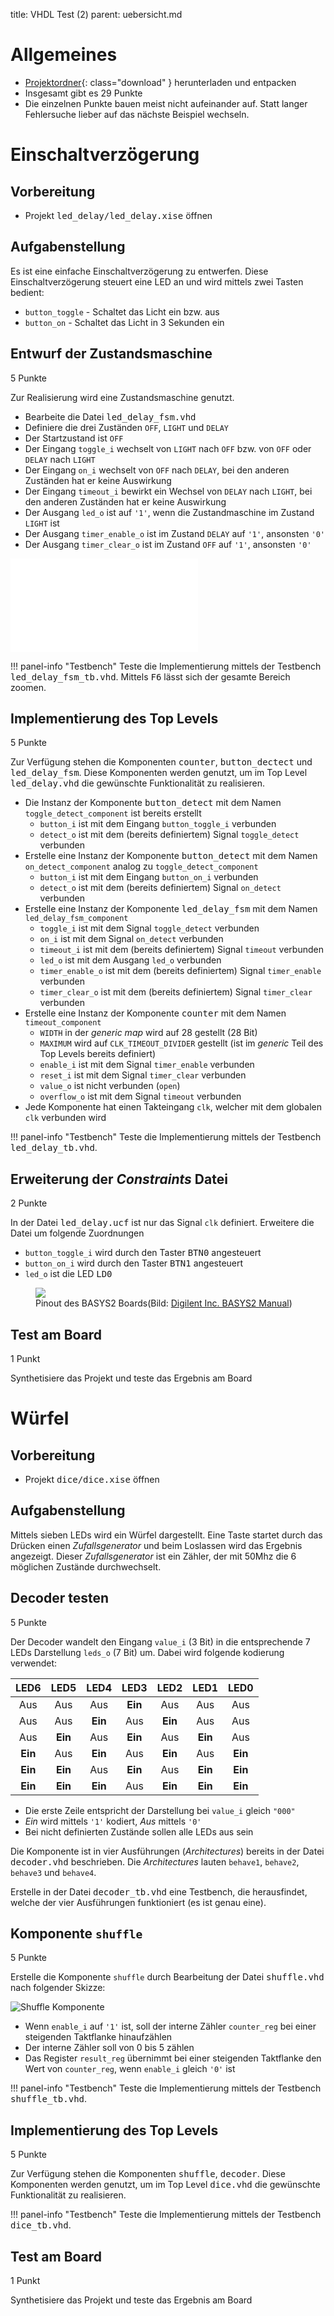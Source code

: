 title: VHDL Test (2)
parent: uebersicht.md

# Allgemeines
* [Projektordner](vhdl_test_2.compress){: class="download" } herunterladen und entpacken
* Insgesamt gibt es <span class="badge">29 Punkte</span>
* Die einzelnen Punkte bauen meist nicht aufeinander auf. Statt langer Fehlersuche lieber auf das nächste Beispiel wechseln.

# Einschaltverzögerung
## Vorbereitung
* Projekt <samp>led_delay/led_delay.xise</samp> öffnen

## Aufgabenstellung
Es ist eine einfache Einschaltverzögerung zu entwerfen. Diese Einschaltverzögerung steuert eine LED an und wird mittels zwei Tasten
bedient:

* <code>button_toggle</code> - Schaltet das Licht ein bzw. aus
* <code>button_on</code> - Schaltet das Licht in 3 Sekunden ein

## Entwurf der Zustandsmaschine
<span class="badge">5 Punkte</span>

Zur Realisierung wird eine Zustandsmaschine genutzt.

* Bearbeite die Datei <samp>led_delay_fsm.vhd</samp>
* Definiere die drei Zuständen <code>OFF</code>, <code>LIGHT</code> und <code>DELAY</code>
* Der Startzustand ist <code>OFF</code>
* Der Eingang <code>toggle_i</code> wechselt von <code>LIGHT</code> nach <code>OFF</code> bzw. von <code>OFF</code> oder <code>DELAY</code> nach <code>LIGHT</code>
* Der Eingang <code>on_i</code> wechselt von <code>OFF</code> nach <code>DELAY</code>, bei den anderen Zuständen hat er keine Auswirkung
* Der Eingang <code>timeout_i</code> bewirkt ein Wechsel von <code>DELAY</code> nach <code>LIGHT</code>, bei den anderen Zuständen hat er keine Auswirkung
* Der Ausgang <code>led_o</code> ist auf <code>'1'</code>, wenn die Zustandmaschine im Zustand <code>LIGHT</code> ist
* Der Ausgang <code>timer_enable_o</code> ist im Zustand <code>DELAY</code> auf <code>'1'</code>, ansonsten <code>'0'</code>
* Der Ausgang <code>timer_clear_o</code> ist im Zustand <code>OFF</code> auf <code>'1'</code>, ansonsten <code>'0'</code>

![FSM für Lichtsteuerung](test2_led_delay_fsm.svg.tex)

!!! panel-info "Testbench"
    Teste die Implementierung mittels der Testbench <samp>led_delay_fsm_tb.vhd</samp>. Mittels <kbd>F6</kbd> lässt sich
    der gesamte Bereich zoomen.

## Implementierung des Top Levels
<span class="badge">5 Punkte</span>

Zur Verfügung stehen die Komponenten <samp>counter</samp>, <samp>button_dectect</samp> und <samp>led_delay_fsm</samp>. Diese
Komponenten werden genutzt, um im Top Level <samp>led_delay.vhd</samp> die gewünschte Funktionalität zu realisieren.

* Die Instanz der Komponente <samp>button_detect</samp> mit dem Namen <code>toggle_detect_component</code> ist bereits erstellt
    * <code>button_i</code> ist mit dem Eingang <code>button_toggle_i</code> verbunden
    * <code>detect_o</code> ist mit dem (bereits definiertem) Signal <code>toggle_detect</code> verbunden
* Erstelle eine Instanz der Komponente <samp>button_detect</samp> mit dem Namen <code>on_detect_component</code> analog zu <code>toggle_detect_component</code>
    * <code>button_i</code> ist mit dem Eingang <code>button_on_i</code> verbunden
    * <code>detect_o</code> ist mit dem (bereits definiertem) Signal <code>on_detect</code> verbunden
* Erstelle eine Instanz der Komponente <samp>led_delay_fsm</samp> mit dem Namen <code>led_delay_fsm_component</code>
    * <code>toggle_i</code> ist mit dem Signal <code>toggle_detect</code> verbunden
    * <code>on_i</code> ist mit dem Signal <code>on_detect</code> verbunden
    * <code>timeout_i</code> ist mit dem (bereits definiertem) Signal <code>timeout</code> verbunden
    * <code>led_o</code> ist mit dem Ausgang <code>led_o</code> verbunden
    * <code>timer_enable_o</code> ist mit dem (bereits definiertem) Signal <code>timer_enable</code> verbunden
    * <code>timer_clear_o</code> ist mit dem (bereits definiertem) Signal <code>timer_clear</code> verbunden
* Erstelle eine Instanz der Komponente <samp>counter</samp> mit dem Namen <code>timeout_component</code>
    * <code>WIDTH</code> in der *generic map* wird auf 28 gestellt (28 Bit)
    * <code>MAXIMUM</code> wird auf <code>CLK_TIMEOUT_DIVIDER</code> gestellt (ist im *generic* Teil des Top Levels bereits definiert)
    * <code>enable_i</code> ist mit dem Signal <code>timer_enable</code> verbunden
    * <code>reset_i</code> ist mit dem Signal <code>timer_clear</code> verbunden
    * <code>value_o</code> ist nicht verbunden (<code>open</code>)
    * <code>overflow_o</code> ist mit dem Signal <code>timeout</code> verbunden
* Jede Komponente hat einen Takteingang <code>clk</code>, welcher mit dem globalen <code>clk</code> verbunden wird

!!! panel-info "Testbench"
    Teste die Implementierung mittels der Testbench <samp>led_delay_tb.vhd</samp>.

## Erweiterung der *Constraints* Datei
<span class="badge">2 Punkte</span>

In der Datei <samp>led_delay.ucf</samp> ist nur das Signal <code>clk</code> definiert. Erweitere die Datei um folgende Zuordnungen

* <code>button_toggle_i</code> wird durch den Taster <samp>BTN0</samp> angesteuert
* <code>button_on_i</code> wird durch den Taster <samp>BTN1</samp> angesteuert
* <code>led_o</code> ist die LED <samp>LD0</samp>

<figure><img src="../basys2_pinout.svg"><figcaption>Pinout des BASYS2 Boards(Bild: <a href="http://www.digilentinc.com/Products/Detail.cfm?NavPath=2,400,790&Prod=BASYS2">Digilent Inc. BASYS2 Manual</a>)</figcaption></figure>

## Test am Board
<span class="badge">1 Punkt</span>

Synthetisiere das Projekt und teste das Ergebnis am Board

# Würfel
## Vorbereitung
* Projekt <samp>dice/dice.xise</samp> öffnen

## Aufgabenstellung
Mittels sieben LEDs wird ein Würfel dargestellt. Eine Taste startet durch das Drücken einen *Zufallsgenerator* und beim
Loslassen wird das Ergebnis angezeigt. Dieser *Zufallsgenerator* ist ein Zähler, der mit 50Mhz die 6 möglichen Zustände
durchwechselt.

## Decoder testen
<span class="badge">5 Punkte</span>

Der Decoder wandelt den Eingang <code>value_i</code> (3 Bit) in die entsprechende 7 LEDs Darstellung <code>leds_o</code> (7 Bit) um. Dabei
wird folgende kodierung verwendet:

LED6|LED5|LED4|LED3|LED2|LED1|LED0
:---:|:---:|:---:|:---:|:---:|:---:|:---:
Aus|Aus|Aus|**Ein**|Aus|Aus|Aus
Aus|Aus|**Ein**|Aus|**Ein**|Aus|Aus
Aus|**Ein**|Aus|**Ein**|Aus|**Ein**|Aus
**Ein**|Aus|**Ein**|Aus|**Ein**|Aus|**Ein**
**Ein**|**Ein**|Aus|**Ein**|Aus|**Ein**|**Ein**
**Ein**|**Ein**|**Ein**|Aus|**Ein**|**Ein**|**Ein**

* Die erste Zeile entspricht der Darstellung bei <code>value_i</code> gleich <code>"000"</code>
* *Ein* wird mittels <code>'1'</code> kodiert, *Aus* mittels <code>'0'</code>
* Bei nicht definierten Zustände sollen alle LEDs aus sein

Die Komponente ist in vier Ausführungen (*Architectures*) bereits in der Datei <samp>decoder.vhd</samp> beschrieben. Die
*Architectures* lauten <code>behave1</code>, <code>behave2</code>, <code>behave3</code> und <code>behave4</code>.

Erstelle in der Datei <samp>decoder_tb.vhd</samp> eine Testbench, die herausfindet, welche der vier Ausführungen
funktioniert (es ist genau eine).

## Komponente <code>shuffle</code>
<span class="badge">5 Punkte</span>

Erstelle die Komponente <code>shuffle</code> durch Bearbeitung der Datei <samp>shuffle.vhd</samp> nach folgender Skizze:

![Shuffle Komponente](test2_shuffle.jpg)

* Wenn <code>enable_i</code> auf <code>'1'</code> ist, soll der interne Zähler <code>counter_reg</code> bei einer steigenden Taktflanke hinaufzählen
* Der interne Zähler soll von 0 bis 5 zählen
* Das Register <code>result_reg</code> übernimmt bei einer steigenden Taktflanke den Wert von <code>counter_reg</code>, wenn <code>enable_i</code> gleich <code>'0'</code> ist

!!! panel-info "Testbench"
    Teste die Implementierung mittels der Testbench <samp>shuffle_tb.vhd</samp>.

## Implementierung des Top Levels
<span class="badge">5 Punkte</span>

Zur Verfügung stehen die Komponenten <samp>shuffle</samp>, <samp>decoder</samp>. Diese
Komponenten werden genutzt, um im Top Level <samp>dice.vhd</samp> die gewünschte Funktionalität zu realisieren.

!!! panel-info "Testbench"
    Teste die Implementierung mittels der Testbench <samp>dice_tb.vhd</samp>.

## Test am Board
<span class="badge">1 Punkt</span>

Synthetisiere das Projekt und teste das Ergebnis am Board
